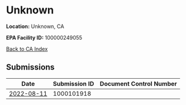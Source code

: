 # Unknown

**Location:** Unknown, CA

**EPA Facility ID:** 100000249055

[Back to CA Index](../../index.md)

## Submissions

| Date | Submission ID | Document Control Number |
|------|--------------|-------------------------|
| [2022-08-11](submissions/1000101918.md) | 1000101918 |  |

